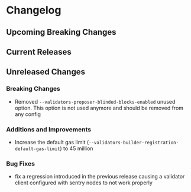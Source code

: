 # Changelog

## Upcoming Breaking Changes

## Current Releases

## Unreleased Changes

### Breaking Changes
- Removed `--validators-proposer-blinded-blocks-enabled` unused option. This option is not used anymore and should be removed from any config

### Additions and Improvements
- Increase the default gas limit (`--validators-builder-registration-default-gas-limit`) to 45 million

### Bug Fixes
- fix a regression introduced in the previous release causing a validator client configured with sentry nodes to not work properly